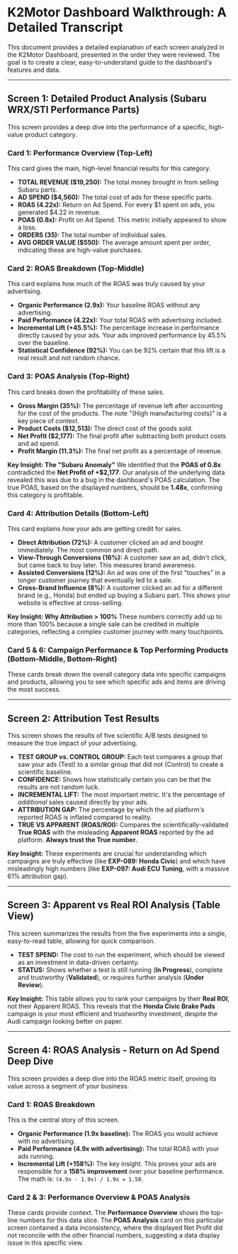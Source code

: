 # K2Motor Dashboard Walkthrough: A Detailed Transcript

This document provides a detailed explanation of each screen analyzed in the K2Motor Dashboard, presented in the order they were reviewed. The goal is to create a clear, easy-to-understand guide to the dashboard's features and data.

---

## Screen 1: Detailed Product Analysis (Subaru WRX/STI Performance Parts)

This screen provides a deep dive into the performance of a specific, high-value product category.

### Card 1: Performance Overview (Top-Left)

This card gives the main, high-level financial results for this category.

*   **TOTAL REVENUE ($19,250):** The total money brought in from selling Subaru parts.
*   **AD SPEND ($4,560):** The total cost of ads for these specific parts.
*   **ROAS (4.22x):** Return on Ad Spend. For every $1 spent on ads, you generated $4.22 in revenue.
*   **POAS (0.8x):** Profit on Ad Spend. This metric initially appeared to show a loss.
*   **ORDERS (35):** The total number of individual sales.
*   **AVG ORDER VALUE ($550):** The average amount spent per order, indicating these are high-value purchases.

### Card 2: ROAS Breakdown (Top-Middle)

This card explains how much of the ROAS was truly caused by your advertising.

*   **Organic Performance (2.9x):** Your baseline ROAS without any advertising.
*   **Paid Performance (4.22x):** Your total ROAS with advertising included.
*   **Incremental Lift (+45.5%):** The percentage increase in performance directly caused by your ads. Your ads improved performance by 45.5% over the baseline.
*   **Statistical Confidence (92%):** You can be 92% certain that this lift is a real result and not random chance.

### Card 3: POAS Analysis (Top-Right)

This card breaks down the profitability of these sales.

*   **Gross Margin (35%):** The percentage of revenue left after accounting for the cost of the products. The note "(High manufacturing costs)" is a key piece of context.
*   **Product Costs ($12,513):** The direct cost of the goods sold.
*   **Net Profit ($2,177):** The final profit after subtracting both product costs and ad spend.
*   **Profit Margin (11.3%):** The final net profit as a percentage of revenue.

**Key Insight: The "Subaru Anomaly"**
We identified that the **POAS of 0.8x** contradicted the **Net Profit of +$2,177**. Our analysis of the underlying data revealed this was due to a bug in the dashboard's POAS calculation. The true POAS, based on the displayed numbers, should be **1.48x**, confirming this category is profitable.

### Card 4: Attribution Details (Bottom-Left)

This card explains *how* your ads are getting credit for sales.

*   **Direct Attribution (72%):** A customer clicked an ad and bought immediately. The most common and direct path.
*   **View-Through Conversions (16%):** A customer saw an ad, didn't click, but came back to buy later. This measures brand awareness.
*   **Assisted Conversions (12%):** An ad was one of the first "touches" in a longer customer journey that eventually led to a sale.
*   **Cross-Brand Influence (8%):** A customer clicked an ad for a different brand (e.g., Honda) but ended up buying a Subaru part. This shows your website is effective at cross-selling.

**Key Insight: Why Attribution > 100%**
These numbers correctly add up to more than 100% because a single sale can be credited in multiple categories, reflecting a complex customer journey with many touchpoints.

### Card 5 & 6: Campaign Performance & Top Performing Products (Bottom-Middle, Bottom-Right)

These cards break down the overall category data into specific campaigns and products, allowing you to see which specific ads and items are driving the most success.

---

## Screen 2: Attribution Test Results

This screen shows the results of five scientific A/B tests designed to measure the true impact of your advertising.

*   **TEST GROUP vs. CONTROL GROUP:** Each test compares a group that saw your ads (Test) to a similar group that did not (Control) to create a scientific baseline.
*   **CONFIDENCE:** Shows how statistically certain you can be that the results are not random luck.
*   **INCREMENTAL LIFT:** The most important metric. It's the percentage of *additional* sales caused directly by your ads.
*   **ATTRIBUTION GAP:** The percentage by which the ad platform's reported ROAS is inflated compared to reality.
*   **TRUE VS APPARENT (ROAS/ROI):** Compares the scientifically-validated **True ROAS** with the misleading **Apparent ROAS** reported by the ad platform. **Always trust the True number.**

**Key Insight:** These experiments are crucial for understanding which campaigns are truly effective (like **EXP-089: Honda Civic**) and which have misleadingly high numbers (like **EXP-097: Audi ECU Tuning**, with a massive 61% attribution gap).

---

## Screen 3: Apparent vs Real ROI Analysis (Table View)

This screen summarizes the results from the five experiments into a single, easy-to-read table, allowing for quick comparison.

*   **TEST SPEND:** The cost to run the experiment, which should be viewed as an investment in data-driven certainty.
*   **STATUS:** Shows whether a test is still running (**In Progress**), complete and trustworthy (**Validated**), or requires further analysis (**Under Review**).

**Key Insight:** This table allows you to rank your campaigns by their **Real ROI**, not their Apparent ROAS. This reveals that the **Honda Civic Brake Pads** campaign is your most efficient and trustworthy investment, despite the Audi campaign looking better on paper.

---

## Screen 4: ROAS Analysis - Return on Ad Spend Deep Dive

This screen provides a deep dive into the ROAS metric itself, proving its value across a segment of your business.

### Card 1: ROAS Breakdown

This is the central story of this screen.

*   **Organic Performance (1.9x baseline):** The ROAS you would achieve with no advertising.
*   **Paid Performance (4.9x with advertising):** The total ROAS with your ads running.
*   **Incremental Lift (+158%):** The key insight. This proves your ads are responsible for a **158% improvement** over your baseline performance. The math is: `(4.9x - 1.9x) / 1.9x = 1.58`.

### Card 2 & 3: Performance Overview & POAS Analysis

These cards provide context. The **Performance Overview** shows the top-line numbers for this data slice. The **POAS Analysis** card on this particular screen contained a data inconsistency, where the displayed Net Profit did not reconcile with the other financial numbers, suggesting a data display issue in this specific view.
